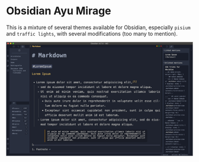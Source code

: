 # Obsidian Ayu Mirage

This is a mixture of several themes available for Obsidian, especially `pisium` and `traffic lights`, with several modifications (too many to mention). 

![](ayu1.png)
